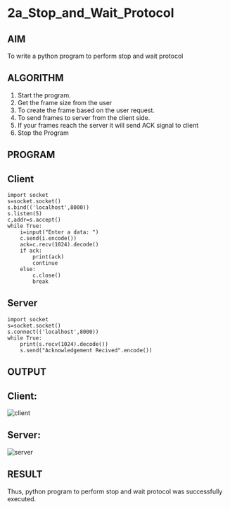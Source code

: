 # 2a_Stop_and_Wait_Protocol
## AIM 
To write a python program to perform stop and wait protocol
## ALGORITHM
1. Start the program.
2. Get the frame size from the user
3. To create the frame based on the user request.
4. To send frames to server from the client side.
5. If your frames reach the server it will send ACK signal to client
6. Stop the Program
## PROGRAM
## Client
```
import socket
s=socket.socket()
s.bind(('localhost',8000))
s.listen(5)
c,addr=s.accept()
while True:
    i=input("Enter a data: ")
    c.send(i.encode())
    ack=c.recv(1024).decode()
    if ack:
        print(ack)
        continue
    else:
        c.close()
        break
```
## Server
```
import socket
s=socket.socket()
s.connect(('localhost',8000))
while True:
    print(s.recv(1024).decode())
    s.send("Acknowledgement Recived".encode())
```
## OUTPUT
## Client:
![client](https://github.com/NaliniG007/2a_Stop_and_Wait_Protocol/assets/149365037/3691cd9c-b3b8-4dad-992b-b3ab643acaee)
## Server:
![server](https://github.com/NaliniG007/2a_Stop_and_Wait_Protocol/assets/149365037/1b584d6d-bcef-4f58-ab3b-252ce33db04d)


## RESULT
Thus, python program to perform stop and wait protocol was successfully executed.
